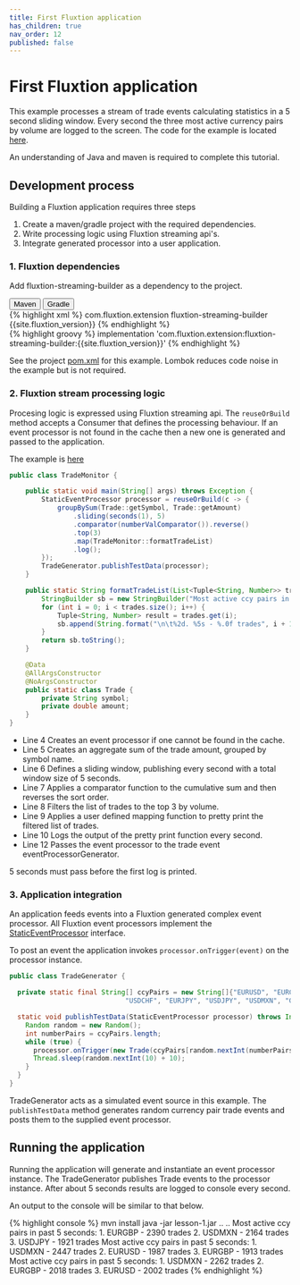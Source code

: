 ```yaml
---
title: First Fluxtion application
has_children: true
nav_order: 12
published: false
---
```

# First Fluxtion application
This example processes a stream of trade events calculating statistics in a 5 second sliding window. 
Every second the three most active currency pairs by volume are logged to the screen. 
The code for the example is located [here](https://github.com/v12technology/fluxtion/tree/{{site.fluxtion_version}}/examples/quickstart/lesson-1).

An understanding of Java and maven is required to complete this tutorial. 

## Development process
Building a Fluxtion application requires three steps
1. Create a maven/gradle project with the required dependencies. 
1. Write processing logic using Fluxtion streaming api's. 
1. Integrate generated processor into a user application.

### 1. Fluxtion dependencies
Add fluxtion-streaming-builder as a dependency to the project.

<div class="tab">
  <button class="tablinks" onclick="openTab(event, 'Maven')" id="defaultOpen">Maven</button>
  <button class="tablinks" onclick="openTab(event, 'Gradle')">Gradle</button>
</div>
<div id="Maven" class="tabcontent">
<div markdown="1">
{% highlight xml %}
<dependency>
    <groupId>com.fluxtion.extension</groupId>
    <artifactId>fluxtion-streaming-builder</artifactId>
    <version>{{site.fluxtion_version}}</version>
</dependency>
{% endhighlight %}
</div>
</div>
<div id="Gradle" class="tabcontent">
<div markdown="1">
{% highlight groovy %}
implementation 'com.fluxtion.extension:fluxtion-streaming-builder:{{site.fluxtion_version}}'
{% endhighlight %}
</div>
</div>

See the project [pom.xml](https://github.com/v12technology/fluxtion/tree/{{site.fluxtion_version}}/examples/quickstart/lesson-1/pom.xml) 
for this example. Lombok reduces code noise in the example but is not required.

### 2. Fluxtion stream processing logic
Procesing logic is expressed using Fluxtion streaming api. The `reuseOrBuild` method 
accepts a Consumer that defines the processing behaviour. If an event processor is not found 
in the cache then a new one is generated and passed to the application.

The example is [here](https://github.com/v12technology/fluxtion/tree/{{site.fluxtion_version}}/examples/quickstart/lesson-1/src/main/java/com/fluxtion/example/quickstart/lesson1/TradeMonitor.java)

```java
public class TradeMonitor {

    public static void main(String[] args) throws Exception {
        StaticEventProcessor processor = reuseOrBuild(c -> {
            groupBySum(Trade::getSymbol, Trade::getAmount)
                .sliding(seconds(1), 5)
                .comparator(numberValComparator()).reverse()
                .top(3)
                .map(TradeMonitor::formatTradeList)
                .log();
        });
        TradeGenerator.publishTestData(processor);
    }

    public static String formatTradeList(List<Tuple<String, Number>> trades) {
        StringBuilder sb = new StringBuilder("Most active ccy pairs in past 5 seconds:");
        for (int i = 0; i < trades.size(); i++) {
            Tuple<String, Number> result = trades.get(i);
            sb.append(String.format("\n\t%2d. %5s - %.0f trades", i + 1, result.getKey(), result.getValue()));
        }
        return sb.toString();
    }

    @Data
    @AllArgsConstructor
    @NoArgsConstructor
    public static class Trade {
        private String symbol;
        private double amount;
    }
}
```

- Line 4 Creates an event processor if one cannot be found in the cache.
- Line 5 Creates an aggregate sum of the trade amount, grouped by symbol name.
- Line 6 Defines a sliding window, publishing every second with a total window size of 5 seconds.
- Line 7 Applies a comparator function to the cumulative sum and then reverses the sort order.
- Line 8 Filters the list of trades to the top 3 by volume.
- Line 9 Applies a user defined mapping function to pretty print the filtered list of trades.
- Line 10 Logs the output of the pretty print function every second.
- Line 12 Passes the event processor to the trade event eventProcessorGenerator.

5 seconds must pass before the first log is printed.

### 3. Application integration

An application feeds events into a Fluxtion generated complex event processor. 
All Fluxtion event processors implement the 
[StaticEventProcessor](https://github.com/v12technology/fluxtion/tree/{{site.fluxtion_version}}/api/src/main/java/com/fluxtion/api/StaticEventProcessor.java) interface. 

To post an event the application invokes `processor.onTrigger(event)` on the processor instance.

```java
public class TradeGenerator {

  private static final String[] ccyPairs = new String[]{"EURUSD", "EURCHF", "EURGBP", "GBPUSD",
                             "USDCHF", "EURJPY", "USDJPY", "USDMXN", "GBPCHF", "EURNOK", "EURSEK"};

  static void publishTestData(StaticEventProcessor processor) throws InterruptedException {
    Random random = new Random();
    int numberPairs = ccyPairs.length;
    while (true) {
      processor.onTrigger(new Trade(ccyPairs[random.nextInt(numberPairs)], random.nextInt(100) + 10));
      Thread.sleep(random.nextInt(10) + 10);
    }
  }
}
```

TradeGenerator acts as a simulated event source in this example. 
The `publishTestData` method generates random currency pair trade events and 
posts them to the supplied event processor.

## Running the application

Running the application will generate and instantiate an event processor instance. 
The TradeGenerator publishes Trade events to the processor instance. 
After about 5 seconds results are logged to console every second.

An output to the console will be similar to that below. 

{% highlight console %}
mvn install
java -jar lesson-1.jar
..
..
Most active ccy pairs in past 5 seconds:
	 1. EURGBP - 2390 trades
	 2. USDMXN - 2164 trades
	 3. USDJPY - 1921 trades
Most active ccy pairs in past 5 seconds:
	 1. USDMXN - 2447 trades
	 2. EURUSD - 1987 trades
	 3. EURGBP - 1913 trades
Most active ccy pairs in past 5 seconds:
	 1. USDMXN - 2262 trades
	 2. EURGBP - 2018 trades
	 3. EURUSD - 2002 trades
{% endhighlight %}

<script>
document.getElementById("defaultOpen").click();
</script>
